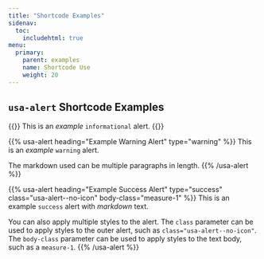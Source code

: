 ```yaml
---
title: "Shortcode Examples"
sidenav:
  toc:
    includehtml: true
menu:
  primary:
    parent: examples
    name: Shortcode Use
    weight: 20
---
```


## `usa-alert` Shortcode Examples

{{<usa-alert heading="Example Info Alert">}}
This is an *example* `informational` alert.
{{</usa-alert>}}

{{% usa-alert heading="Example Warning Alert" type="warning" %}}
This is an *example* `warning` alert.

The markdown used can be multiple paragraphs in length.
{{% /usa-alert %}}

{{% usa-alert heading="Example Success Alert" type="success"
class="usa-alert--no-icon" body-class="measure-1" %}}
This is an example `success` alert with *markdown* text.

You can also apply multiple styles to the alert. The `class` parameter can be used to apply styles to the outer alert, such as `class="usa-alert--no-icon"`. The `body-class` parameter can be used to apply styles to the text body, such as a `measure-1`.
{{% /usa-alert %}}
